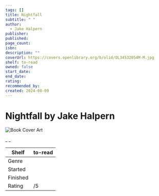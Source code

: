 ```yaml
---
tags: []
title: Nightfall
subtitle: " "
author:
  - Jake Halpern
publisher: 
published: 
page_count: 
isbn: 
description: ""
coverUrl: https://covers.openlibrary.org/b/olid/OL34532054M-M.jpg
shelf: to-read
owned: false
start_date: 
end_date: 
rating: 
recommended_by: 
created: 2024-08-09
---
```


# Nightfall by Jake Halpern

![Book Cover Art](https://covers.openlibrary.org/b/olid/OL34532054M-M.jpg)

_ _

| Shelf | to-read |
| --- | --- |
| Genre |  |
| Started |  |
| Finished |  |
| Rating | /5 |

